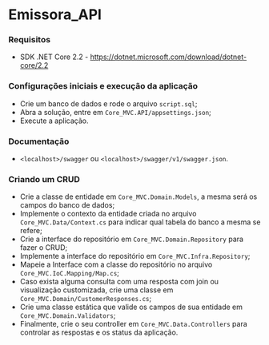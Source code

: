 # Emissora_API

### Requisitos
- SDK .NET Core 2.2 - https://dotnet.microsoft.com/download/dotnet-core/2.2


### Configurações iniciais e execução da aplicação

- Crie um banco de dados e rode o arquivo `` script.sql ``;
- Abra a solução, entre em ```Core_MVC.API/appsettings.json```;
- Execute a aplicação.

### Documentação

- ``<localhost>/swagger`` ou ``<localhost>/swagger/v1/swagger.json``.

### Criando um CRUD

- Crie a classe de entidade em ``Core_MVC.Domain.Models``, a mesma será os campos do banco de dados;
- Implemente o contexto da entidade criada no arquivo ``Core_MVC.Data/Context.cs`` para indicar qual tabela do banco a mesma se refere;
- Crie a interface do repositório em ``Core_MVC.Domain.Repository`` para fazer o CRUD;
- Implemente a interface do repositório em ``Core_MVC.Infra.Repository``;
- Mapeie a Interface com a classe do repositório no arquivo ``Core_MVC.IoC.Mapping/Map.cs``;
- Caso exista alguma consulta com uma resposta com join ou visualização customizada, crie uma classe em ``Core_MVC.Domain/CustomerResponses.cs``;
- Crie uma classe estática que valide os campos de sua entidade em ``Core_MVC.Domain.Validators``;
- Finalmente, crie o seu controller em ``Core_MVC.Data.Controllers`` para controlar as respostas e os status da aplicação.
